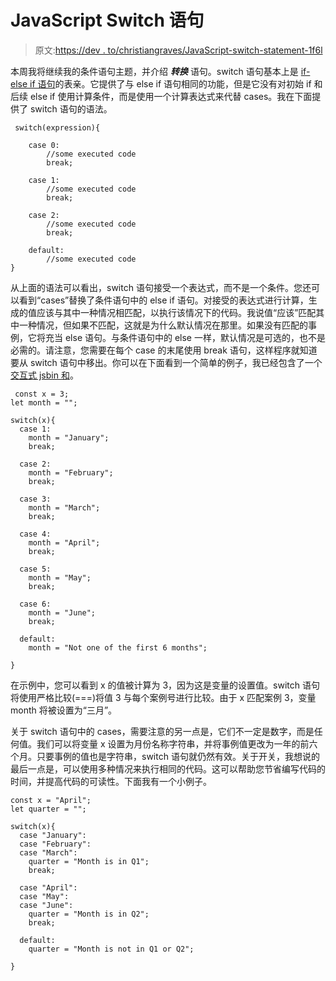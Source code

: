 # JavaScript Switch 语句

> 原文:[https://dev . to/christiangraves/JavaScript-switch-statement-1f6l](https://dev.to/christiangraves/javascript-switch-statement-1f6l)

本周我将继续我的条件语句主题，并介绍 ***转换*** 语句。switch 语句基本上是 [if-else if 语句](https://dev.to/christiangraves/conditional-statements-in-javascript-56pk)的表亲。它提供了与 else if 语句相同的功能，但是它没有对初始 if 和后续 else if 使用计算条件，而是使用一个计算表达式来代替 cases。我在下面提供了 switch 语句的语法。

```
 switch(expression){

    case 0:
        //some executed code
        break;

    case 1:
        //some executed code
        break;

    case 2: 
        //some executed code
        break;

    default:
        //some executed code
} 
```

从上面的语法可以看出，switch 语句接受一个表达式，而不是一个条件。您还可以看到“cases”替换了条件语句中的 else if 语句。对接受的表达式进行计算，生成的值应该与其中一种情况相匹配，以执行该情况下的代码。我说值“应该”匹配其中一种情况，但如果不匹配，这就是为什么默认情况在那里。如果没有匹配的事例，它将充当 else 语句。与条件语句中的 else 一样，默认情况是可选的，也不是必需的。请注意，您需要在每个 case 的末尾使用 break 语句，这样程序就知道要从 switch 语句中移出。你可以在下面看到一个简单的例子，我已经包含了一个[交互式 jsbin 和](https://jsbin.com/jevabeq/edit?js,console)。

```
 const x = 3;
let month = "";

switch(x){
  case 1:
    month = "January";
    break;

  case 2:
    month = "February";
    break;

  case 3:
    month = "March";
    break;

  case 4:
    month = "April";
    break;

  case 5:
    month = "May";
    break;

  case 6:
    month = "June";
    break;

  default:
    month = "Not one of the first 6 months";

} 
```

在示例中，您可以看到 x 的值被计算为 3，因为这是变量的设置值。switch 语句将使用严格比较(===)将值 3 与每个案例号进行比较。由于 x 匹配案例 3，变量 month 将被设置为“三月”。

关于 switch 语句中的 cases，需要注意的另一点是，它们不一定是数字，而是任何值。我们可以将变量 x 设置为月份名称字符串，并将事例值更改为一年的前六个月。只要事例的值也是字符串，switch 语句就仍然有效。关于开关，我想说的最后一点是，可以使用多种情况来执行相同的代码。这可以帮助您节省编写代码的时间，并提高代码的可读性。下面我有一个小例子。

```
const x = "April";
let quarter = "";

switch(x){
  case "January":
  case "February":
  case "March":
    quarter = "Month is in Q1";
    break;

  case "April":
  case "May":
  case "June":
    quarter = "Month is in Q2";
    break;

  default:
    quarter = "Month is not in Q1 or Q2";

} 
```